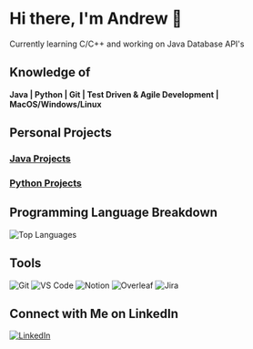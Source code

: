 # Hi there, I'm Andrew 👋

Currently learning C/C++ and working on Java Database API's


## Knowledge of

 **Java | Python | Git | Test Driven & Agile Development | MacOS/Windows/Linux**


## Personal Projects

### [Java Projects](https://github.com/aaberer/java-projects) 

<!-- Description -->

### [Python Projects](https://github.com/aaberer/python-projects)

<!-- Description -->


## Programming Language Breakdown

![Top Languages](https://github-readme-stats.vercel.app/api/top-langs/?username=aaberer&layout=compact&theme=radical)


## Tools

![Git](https://img.shields.io/badge/GIT-E44C30?style=for-the-badge&logo=git&logoColor=white)
![VS Code](https://img.shields.io/badge/Visual_Studio_Code-0078D4?style=for-the-badge&logo=visual%20studio%20code&logoColor=white)
![Notion](https://img.shields.io/badge/Notion-000000?style=for-the-badge&logo=notion&logoColor=white)
![Overleaf](https://img.shields.io/badge/Overleaf-47A141?style=for-the-badge&logo=Overleaf&logoColor=white)
![Jira](https://img.shields.io/badge/Jira-0052CC?style=for-the-badge&logo=Jira&logoColor=white)


## Connect with Me on LinkedIn

[![LinkedIn](https://img.shields.io/badge/LinkedIn-0077B5?style=for-the-badge&logo=linkedin&logoColor=white)](https://www.linkedin.com/in/andrew-aberer/)


<!-- ### Frameworks and Libraries (UPDATE) 

![React](https://img.shields.io/badge/-React-61DAFB?style=flat&logo=react&logoColor=black)
![Node.js](https://img.shields.io/badge/-Node.js-339933?style=flat&logo=nodedotjs&logoColor=white)
![Django](https://img.shields.io/badge/-Django-092E20?style=flat&logo=django&logoColor=white)
![Spring](https://img.shields.io/badge/-Spring-6DB33F?style=flat&logo=spring&logoColor=white) -->
